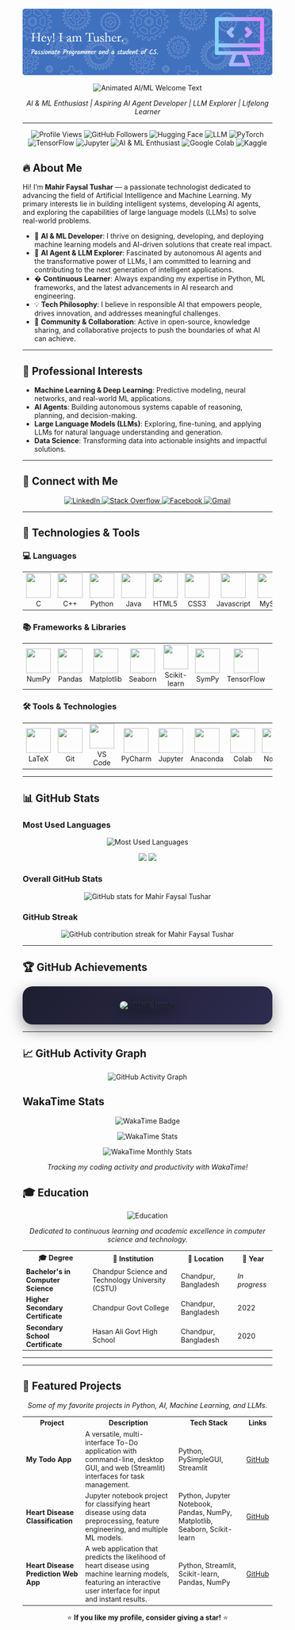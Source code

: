 
<p align="center">
  <img src="./github-header-image%20(2).png" alt="Header" />
</p>

<p align="center">
  <img src="https://readme-typing-svg.demolab.com?font=Fira+Code&size=26&pause=1000&color=36BCF7&center=true&vCenter=true&width=700&lines=Empowering+the+World+with+AI+%26+ML;Building+Autonomous+AI+Agents;Harnessing+Large+Language+Models;Innovating+with+Data+and+Intelligence;Smarter+Solutions+with+Machine+Learning" alt="Animated AI/ML Welcome Text" />
</p>


<p align="center">
  <em>AI & ML Enthusiast | Aspiring AI Agent Developer | LLM Explorer | Lifelong Learner</em>
</p>

---
<p align="center">
  <img src="https://komarev.com/ghpvc/?username=m-f-tushar&label=Profile+Views&color=36BCF7&style=flat-square&labelColor=24292F&logo=eye&logoColor=36BCF7" alt="Profile Views" />
  <img src="https://img.shields.io/github/followers/m-f-tushar?label=Followers&style=flat-square&color=36BCF7" alt="GitHub Followers" />

  <img src="https://img.shields.io/badge/Hugging%20Face-Transformers-FCC624?style=flat-square&logo=huggingface&logoColor=black" alt="Hugging Face" />
  <img src="https://img.shields.io/badge/LLM-Large%20Language%20Model-4B0082?style=flat-square&logo=openai&logoColor=white" alt="LLM" />
  <img src="https://img.shields.io/badge/PyTorch-ML-E34A6F?style=flat-square&logo=pytorch&logoColor=white" alt="PyTorch" />
  <img src="https://img.shields.io/badge/TensorFlow-Deep%20Learning-FF6F00?style=flat-square&logo=tensorflow&logoColor=white" alt="TensorFlow" />
  <img src="https://img.shields.io/badge/Jupyter-Notebooks-F37626?style=flat-square&logo=jupyter&logoColor=white" alt="Jupyter" />
  <img src="https://img.shields.io/badge/AI%20%26%20ML-Enthusiast-36BCF7?style=flat-square&logo=ai&logoColor=white" alt="AI & ML Enthusiast" />
  <img src="https://img.shields.io/badge/Google%20Colab-Notebooks-F9AB00?style=flat-square&logo=googlecolab&logoColor=white" alt="Google Colab" />
  <img src="https://img.shields.io/badge/Kaggle-Data%20Science-20BEFF?style=flat-square&logo=kaggle&logoColor=white" alt="Kaggle" />
</p>


## 🔥 About Me

Hi! I’m **Mahir Faysal Tushar** — a passionate technologist dedicated to advancing the field of Artificial Intelligence and Machine Learning. My primary interests lie in building intelligent systems, developing AI agents, and exploring the capabilities of large language models (LLMs) to solve real-world problems.

- 🎯 **AI & ML Developer**: I thrive on designing, developing, and deploying machine learning models and AI-driven solutions that create real impact.
- 🤖 **AI Agent & LLM Explorer**: Fascinated by autonomous AI agents and the transformative power of LLMs, I am committed to learning and contributing to the next generation of intelligent applications.
- � **Continuous Learner**: Always expanding my expertise in Python, ML frameworks, and the latest advancements in AI research and engineering.
- 💡 **Tech Philosophy**: I believe in responsible AI that empowers people, drives innovation, and addresses meaningful challenges.
- 🤝 **Community & Collaboration**: Active in open-source, knowledge sharing, and collaborative projects to push the boundaries of what AI can achieve.

---
## 🚀 Professional Interests

- **Machine Learning & Deep Learning**: Predictive modeling, neural networks, and real-world ML applications.
- **AI Agents**: Building autonomous systems capable of reasoning, planning, and decision-making.
- **Large Language Models (LLMs)**: Exploring, fine-tuning, and applying LLMs for natural language understanding and generation.
- **Data Science**: Transforming data into actionable insights and impactful solutions.

---
## 💬 Connect with Me

<p align="center">
  <a href="https://www.linkedin.com/in/mahir-faysal-tusher" target="_blank" rel="noopener noreferrer">
    <img src="https://cdn.jsdelivr.net/gh/devicons/devicon@latest/icons/linkedin/linkedin-original.svg" alt="LinkedIn" width="50" height="50" />
  </a>
  <a href="https://stackoverflow.com/users/YOUR-ID" target="_blank" rel="noopener noreferrer">
    <img src="https://cdn.jsdelivr.net/gh/devicons/devicon@latest/icons/stackoverflow/stackoverflow-original.svg" alt="Stack Overflow" width="50" height="50" />
  </a>
  <a href="https://www.facebook.com/mahir.faysal.tushar.2025/" target="_blank" rel="noopener noreferrer">
    <img src="https://cdn.jsdelivr.net/gh/devicons/devicon@latest/icons/facebook/facebook-original.svg" alt="Facebook" width="50" height="50" />
  </a>
  <a href="mailto:mahirfaysaltushar@gmail.com" target="_blank" rel="noopener noreferrer">
    <img src="https://img.icons8.com/color/48/000000/gmail--v1.png" alt="Gmail" width="50" height="50" />
  </a>
</p>


---

## 🧰 Technologies & Tools

### 💻 Languages
<div align="center">
  <table>
    <tr>
      <td align="center"><img src="https://cdn.jsdelivr.net/gh/devicons/devicon@latest/icons/c/c-original.svg" width="50" height="50" /><br/>C</td>
      <td align="center"><img src="https://cdn.jsdelivr.net/gh/devicons/devicon@latest/icons/cplusplus/cplusplus-original.svg" width="50" height="50" /><br/>C++</td>
      <td align="center"><img src="https://cdn.jsdelivr.net/gh/devicons/devicon@latest/icons/python/python-original.svg" width="50" height="50" /><br/>Python</td>
      <td align="center"><img src="https://cdn.jsdelivr.net/gh/devicons/devicon@latest/icons/java/java-original.svg" width="50" height="50" /><br/>Java</td>
      <td align="center"><img src="https://cdn.jsdelivr.net/gh/devicons/devicon@latest/icons/html5/html5-original.svg" width="50" height="50" /><br/>HTML5</td>
      <td align="center"><img src="https://cdn.jsdelivr.net/gh/devicons/devicon@latest/icons/css3/css3-original.svg" width="50" height="50" /><br/>CSS3</td>
      <td align="center"><img src="https://cdn.jsdelivr.net/gh/devicons/devicon@latest/icons/javascript/javascript-original.svg" width="50" height="50" /><br/>Javascript</td>
      <td align="center"><img src="https://cdn.jsdelivr.net/gh/devicons/devicon@latest/icons/mysql/mysql-original-wordmark.svg" width="50" height="50" /><br/>MySql</td>
    </tr>
  </table>
</div>

### 📚 Frameworks & Libraries
<div align="center">
  <table>
    <tr>
      <td align="center"><img src="https://cdn.jsdelivr.net/gh/devicons/devicon@latest/icons/numpy/numpy-original.svg" width="50" height="50" /><br/>NumPy</td>
      <td align="center"><img src="https://cdn.jsdelivr.net/gh/devicons/devicon@latest/icons/pandas/pandas-original.svg" width="50" height="50" /><br/>Pandas</td>
      <td align="center"><img src="https://cdn.jsdelivr.net/gh/devicons/devicon@latest/icons/matplotlib/matplotlib-original.svg" width="50" height="50" /><br/>Matplotlib</td>
      <td align="center"><img src="https://user-images.githubusercontent.com/315810/92159303-30d41100-edfb-11ea-8107-1c5352202571.png" width="50" height="50" /><br/>Seaborn</td>
      <td align="center"><img src="https://cdn.jsdelivr.net/gh/devicons/devicon@latest/icons/scikitlearn/scikitlearn-original.svg" width="50" height="50" /><br/>Scikit-learn</td>
      <td align="center"><img src="https://upload.wikimedia.org/wikipedia/commons/5/54/Sympy_logo.svg" width="50" height="50" /><br/>SymPy</td>
  <td align="center"><img src="https://cdn.jsdelivr.net/gh/devicons/devicon@latest/icons/tensorflow/tensorflow-original.svg" width="50" height="50" /><br/>TensorFlow</td>
  <td align="center"><img src="https://cdn.jsdelivr.net/gh/devicons/devicon@latest/icons/pytorch/pytorch-original.svg" width="50" height="50" /><br/>PyTorch</td>
  <td align="center"><img src="https://huggingface.co/front/assets/huggingface_logo-noborder.svg" width="50" height="50" /><br/>HuggingFace</td>
    </tr>
  </table>
</div>

### 🛠 Tools & Technologies
<div align="center">
  <table>
    <tr>
      <td align="center"><img src="https://cdn.jsdelivr.net/gh/devicons/devicon@latest/icons/latex/latex-original.svg" width="50" height="50" /><br/>LaTeX</td>
      <td align="center"><img src="https://cdn.jsdelivr.net/gh/devicons/devicon@latest/icons/git/git-original.svg" width="50" height="50" /><br/>Git</td>
      <td align="center"><img src="https://cdn.jsdelivr.net/gh/devicons/devicon@latest/icons/vscode/vscode-original.svg" width="50" height="50" /><br/>VS Code</td>
      <td align="center"><img src="https://cdn.jsdelivr.net/gh/devicons/devicon@latest/icons/pycharm/pycharm-original.svg" width="50" height="50" /><br/>PyCharm</td>
      <td align="center"><img src="https://cdn.jsdelivr.net/gh/devicons/devicon@latest/icons/jupyter/jupyter-original-wordmark.svg" width="50" height="50" /><br/>Jupyter</td>
      <td align="center"><img src="https://cdn.jsdelivr.net/gh/devicons/devicon@latest/icons/anaconda/anaconda-original.svg" width="50" height="50" /><br/>Anaconda</td>
      <td align="center"><img src="https://colab.research.google.com/img/colab_favicon_256px.png" width="50" height="50" /><br/>Colab</td>
      <td align="center"><img src="https://cdn.jsdelivr.net/gh/devicons/devicon@latest/icons/notion/notion-original.svg" width="50" height="50" /><br/>Notion</td>
      <td align="center"><img src="https://img.icons8.com/color/48/000000/artificial-intelligence.png" width="50" height="50" /><br/>AI</td>
      <td align="center"><img src="https://img.icons8.com/color/48/000000/robot-2.png" width="50" height="50" /><br/>AI Agent</td>
      <td align="center"><img src="https://img.icons8.com/color/48/000000/chatgpt.png" width="50" height="50" /><br/>LLM</td>
    </tr>
  </table>
</div>

---

## 📊 GitHub Stats

### Most Used Languages
<p align="center">
  <img src="https://github-readme-stats-murex-beta-18.vercel.app/api/top-langs/?username=m-f-tushar&layout=compact&langs_count=10&hide_progress=false&theme=radical&border_radius=15&cache_seconds=1" alt="Most Used Languages" />
</p>
<p align="center">
  <img src="https://github-profile-summary-cards.vercel.app/api/cards/repos-per-language?username=m-f-tushar&langs_count=10&hide_progress=false&theme=radical" />
  <img src="https://github-profile-summary-cards.vercel.app/api/cards/most-commit-language?username=m-f-tushar&langs_count=10&hide_progress=false&theme=radical" />
</p>

### Overall GitHub Stats
<p align="center">
  <img src="https://github-readme-stats.vercel.app/api?username=m-f-tushar&show_icons=true&theme=radical&border_radius=15&count_private=true" alt="GitHub stats for Mahir Faysal Tushar" />
</p>

### GitHub Streak
<p align="center">
  <img src="https://github-readme-streak-stats-pi-sepia.vercel.app?user=m-f-tushar&theme=radical&border_radius=15" alt="GitHub contribution streak for Mahir Faysal Tushar" />
</p>

---

## 🏆 GitHub Achievements
<div align="center" style="background: linear-gradient(135deg, #1e1e2f, #2e2b4f); padding: 30px; border-radius: 20px; box-shadow: 0 10px 30px rgba(0,0,0,0.4); max-width: 700px; margin: auto; transition: transform 0.3s;">
  <a href="https://github.com/m-f-tushar" target="_blank">
    <img 
      src="https://trophygh.kolioaris.xyz/?username=m-f-tushar&theme=onedark&margin-w=20&no-frame=true" 
      alt="GitHub Trophy" 
      style="border-radius: 20px; box-shadow: 0 8px 25px rgba(0,0,0,0.3); max-width: 100%; transition: transform 0.3s;">
  </a>
</div>

<style>
  div:hover {
    transform: translateY(-5px) scale(1.02);
  }
  div img:hover {
    transform: scale(1.05);
  }
</style>


---

## 📈 GitHub Activity Graph
<p align="center">
  <img src="https://github-readme-activity-graph.vercel.app/graph?username=m-f-tushar&theme=github-dark&border_radius=15" alt="GitHub Activity Graph" />
</p>

##  WakaTime Stats

<p align="center">
  <img src="https://wakatime.com/badge/user/0eed1828-dd6d-4aab-9460-a40abcf1d786.svg" alt="WakaTime Badge" />
</p>

<p align="center">
  <img src="https://github-readme-stats.vercel.app/api/wakatime?username=Tusher&layout=compact&theme=radical&border_radius=15&hide_title=true" alt="WakaTime Stats" />
</p>

<p align="center">
  <img src="https://wakatime.com/share/@Tusher/4b72bdb6-0ab2-4cad-a41d-683adddf117c.svg" style="max-height: 300px;" alt="WakaTime Monthly Stats" />
</p>

<p align="center">
  <em>Tracking my coding activity and productivity with WakaTime!</em>
</p>


## 🎓 Education

<p align="center">
  <img src="https://img.icons8.com/color/48/000000/graduation-cap.png" alt="Education" width="48" height="48" />
</p>

<p align="center">
  <em>Dedicated to continuous learning and academic excellence in computer science and technology.</em>
</p>

<table align="center">
  <tr>
    <th>🎓 Degree</th>
    <th>🏫 Institution</th>
    <th>📍 Location</th>
    <th>📅 Year</th>
  </tr>
  <tr>
    <td><b>Bachelor's in Computer Science</b></td>
    <td>Chandpur Science and Technology University (CSTU)</td>
    <td>Chandpur, Bangladesh</td>
    <td><i>In progress</i></td>
  </tr>
  <tr>
    <td><b>Higher Secondary Certificate</b></td>
    <td>Chandpur Govt College</td>
    <td>Chandpur, Bangladesh</td>
    <td>2022</td>
  </tr>
  <tr>
    <td><b>Secondary School Certificate</b></td>
    <td>Hasan Ali Govt High School</td>
    <td>Chandpur, Bangladesh</td>
    <td>2020</td>
  </tr>
</table>

---


---

## 🚀 Featured Projects

<p align="center">
  <em>Some of my favorite projects in Python, AI, Machine Learning, and LLMs.</em>
</p>

<table align="center">
  <tr>
    <th>Project</th>
    <th>Description</th>
    <th>Tech Stack</th>
    <th>Links</th>
  </tr>
  <tr>
    <td><b>My Todo App</b></td>
    <td>A versatile, multi-interface To-Do application with command-line, desktop GUI, and web (Streamlit) interfaces for task management.</td>
    <td>Python, PySimpleGUI, Streamlit</td>
    <td><a href="https://github.com/M-F-Tushar/My-Todo-App">GitHub</a></td>
  </tr>
  <tr>
    <td><b>Heart Disease Classification</b></td>
    <td>Jupyter notebook project for classifying heart disease using data preprocessing, feature engineering, and multiple ML models.</td>
    <td>Python, Jupyter Notebook, Pandas, NumPy, Matplotlib, Seaborn, Scikit-learn</td>
    <td><a href="https://github.com/M-F-Tushar/Heart-Disease-Classification">GitHub</a></td>
  </tr>
  <tr>
    <td><b>Heart Disease Prediction Web App</b></td>
    <td>A web application that predicts the likelihood of heart disease using machine learning models, featuring an interactive user interface for input and instant results.</td>
    <td>Python, Streamlit, Scikit-learn, Pandas, NumPy</td>
    <td><a href="https://github.com/M-F-Tushar/Heart-Disease-Prediction-Web-App">GitHub</a></td>
  </tr>
</table>

<p align="center">
  ⭐ <b>If you like my profile, consider giving a star!</b> ⭐
</p>

